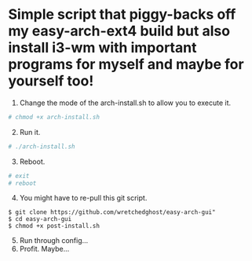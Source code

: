 # Simple script that piggy-backs off my easy-arch-ext4 build but also install i3-wm with important programs for myself and maybe for yourself too!

1. Change the mode of the arch-install.sh to allow you to execute it.
```bash
# chmod +x arch-install.sh
```
2. Run it.
```bash
# ./arch-install.sh
```
3. Reboot.
```bash
# exit
# reboot
```
4. You might have to re-pull this git script.
```
$ git clone https://github.com/wretchedghost/easy-arch-gui"
$ cd easy-arch-gui
$ chmod +x post-install.sh
```
5. Run through config...
6. Profit. Maybe...
